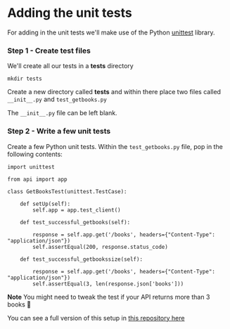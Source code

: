 # Adding the unit tests

For adding in the unit tests we'll make use of the Python [unittest](https://docs.python.org/3/library/unittest.html) library.

### Step 1 - Create test files

We'll create all our tests in a **tests** directory

```
mkdir tests
```

Create a new directory called **tests** and within there place two files called `__init__.py` and `test_getbooks.py`

The `__init__.py` file can be left blank. 

### Step 2 - Write a few unit tests

Create a few Python unit tests. Within the `test_getbooks.py` file, pop in the following contents:

```
import unittest

from api import app

class GetBooksTest(unittest.TestCase):

    def setUp(self):
        self.app = app.test_client()

    def test_successful_getbooks(self):

        response = self.app.get('/books', headers={"Content-Type": "application/json"})
        self.assertEqual(200, response.status_code)

    def test_successful_getbookssize(self):

        response = self.app.get('/books', headers={"Content-Type": "application/json"})
        self.assertEqual(3, len(response.json['books']))
```

**Note** You might need to tweak the test if your API returns more than 3 books 🙌

You can see a full version of this setup in [this repository here](../tests)